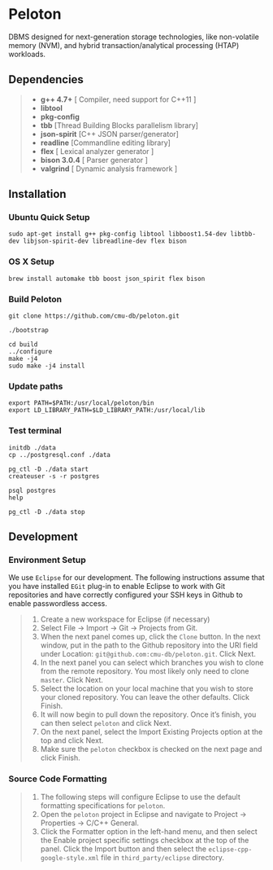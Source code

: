 # Peloton

DBMS designed for next-generation storage technologies, like non-volatile memory (NVM), and hybrid transaction/analytical processing (HTAP) workloads.

## Dependencies

> - **g++ 4.7+** [ Compiler, need support for C++11 ] 
> - **libtool** 
> - **pkg-config** 
> - **tbb** [Thread Building Blocks parallelism library]
> - **json-spirit** [C++ JSON parser/generator]
> - **readline** [Commandline editing library]
> - **flex** [ Lexical analyzer generator ]
> - **bison 3.0.4** [ Parser generator ]
> - **valgrind** [ Dynamic analysis framework ]

## Installation 
 
###	Ubuntu Quick Setup

    sudo apt-get install g++ pkg-config libtool libboost1.54-dev libtbb-dev libjson-spirit-dev libreadline-dev flex bison

### OS X Setup

    brew install automake tbb boost json_spirit flex bison
 
### Build Peloton

    git clone https://github.com/cmu-db/peloton.git

    ./bootstrap
    
    cd build
    ../configure 
    make -j4
    sudo make -j4 install

### Update paths 

    export PATH=$PATH:/usr/local/peloton/bin
    export LD_LIBRARY_PATH=$LD_LIBRARY_PATH:/usr/local/lib

### Test terminal

    initdb ./data
    cp ../postgresql.conf ./data   
    
    pg_ctl -D ./data start
    createuser -s -r postgres
    
    psql postgres 
    help  
    
    pg_ctl -D ./data stop

## Development        

###  Environment Setup 

We use `Eclipse` for our development. The following instructions assume that you have installed `EGit` plug-in to enable Eclipse to work with Git repositories and have correctly configured your SSH keys in Github to enable passwordless access.

> 1.    Create a new workspace for Eclipse (if necessary)
> 2.    Select File -> Import -> Git -> Projects from Git.
> 3.    When the next panel comes up, click the `Clone` button. In the next window, put in the path to the Github repository into the URI
> field under Location:    `git@github.com:cmu-db/peloton.git`. Click
> Next.
> 4.    In the next panel you can select which branches you wish to clone from the remote repository. You most likely only need to clone
> `master`. Click Next.
> 5.    Select the location on your local machine that you wish to store your cloned repository. You can leave the other defaults. Click
> Finish.
> 6.   It will now begin to pull down the repository. Once it’s finish, you can then select `peloton` and click Next.
> 7.    On the next panel, select the Import Existing Projects option at the top and click Next.
> 8.    Make sure the `peloton` checkbox is checked on the next page and click Finish.

### Source Code Formatting

> 1. The following steps will configure Eclipse to use the default formatting specifications for `peloton`.
> 2. Open the `peloton` project in Eclipse and navigate to Project ->  Properties ->  C/C++ General.
> 3. Click the Formatter option in the left-hand menu, and then select the Enable project specific settings checkbox at the top of the panel.
> Click the Import button and then select the `eclipse-cpp-google-style.xml` file in `third_party/eclipse` directory.
